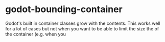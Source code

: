 # godot-bounding-container
Godot's built in container classes grow with the contents. This works well for a lot of cases but not when you want to be able to limit the size the of the container (e.g. when you 
